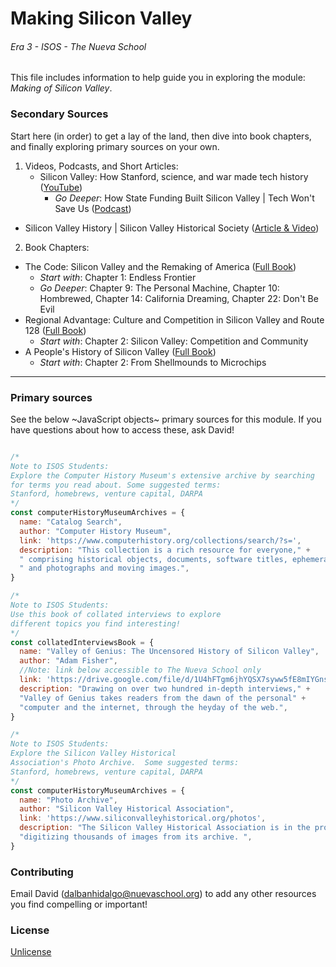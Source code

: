 # Making Silicon Valley
###### Era 3 - ISOS - The Nueva School

This file includes information to help guide you in exploring the module: *Making of Silicon Valley*.

### Secondary Sources
Start here (in order) to get a lay of the land, then dive into book chapters, and finally exploring primary sources on your own.
1. Videos, Podcasts, and Short Articles:
   * Silicon Valley: How Stanford, science, and war made tech history ([YouTube](https://www.youtube.com/watch?v=uHzVZ3Uk2TI))
      * *Go Deeper*: How State Funding Built Silicon Valley | Tech Won't Save Us ([Podcast](https://www.techwontsave.us/episode/59_how_state_funding_built_silicon_valley_w_margaret_omara))
  * Silicon Valley History | Silicon Valley Historical Society ([Article & Video](https://www.siliconvalleyhistorical.org/history-of-silicon-valley))

2. Book Chapters:
 * The Code: Silicon Valley and the Remaking of America ([Full Book](https://drive.google.com/file/d/1lQtK03TjSF9N_Pl8SN0oelSxAwPXHWcN/view?usp=sharing))
    * *Start with*: Chapter 1: Endless Frontier
    * *Go Deeper*: Chapter 9: The Personal Machine, Chapter 10: Hombrewed, Chapter 14: California Dreaming, Chapter 22: Don't Be Evil
  * Regional Advantage: Culture and Competition in Silicon Valley and Route 128 ([Full Book](https://drive.google.com/file/d/1OGBANtuYJA58IujoMq_xSqc3wHNXTiGM/view?usp=sharing))
    * *Start with*: Chapter 2: Silicon Valley: Competition and Community
  * A People's History of Silicon Valley ([Full Book](https://drive.google.com/file/d/1EFj7Es6wvAxvU4n-7CBkLv0tykFPYFNH/view?usp=sharing))
    * *Start with*: Chapter 2: From Shellmounds to Microchips

---

### Primary sources
See the below ~JavaScript objects~ primary sources for this module. If you have questions about how to access these, ask David!

```javascript

/*
Note to ISOS Students:
Explore the Computer History Museum's extensive archive by searching
for terms you read about. Some suggested terms:
Stanford, homebrews, venture capital, DARPA
*/
const computerHistoryMuseumArchives = {
  name: "Catalog Search",
  author: "Computer History Museum",
  link: 'https://www.computerhistory.org/collections/search/?s=',
  description: "This collection is a rich resource for everyone," +
  " comprising historical objects, documents, software titles, ephemera," +
  " and photographs and moving images.",
}

/*
Note to ISOS Students:
Use this book of collated interviews to explore
different topics you find interesting!
*/
const collatedInterviewsBook = {
  name: "Valley of Genius: The Uncensored History of Silicon Valley",
  author: "Adam Fisher",
  //Note: link below accessible to The Nueva School only
  link: 'https://drive.google.com/file/d/1U4hFTgm6jhYQSX7syww5fE8mIYGns2jr/view?usp=sharing',
  description: "Drawing on over two hundred in-depth interviews," +
  "Valley of Genius takes readers from the dawn of the personal" +
  "computer and the internet, through the heyday of the web.",
}

/*
Note to ISOS Students:
Explore the Silicon Valley Historical
Association's Photo Archive.  Some suggested terms:
Stanford, homebrews, venture capital, DARPA
*/
const computerHistoryMuseumArchives = {
  name: "Photo Archive",
  author: "Silicon Valley Historical Association",
  link: 'https://www.siliconvalleyhistorical.org/photos',
  description: "The Silicon Valley Historical Association is in the process of" +
  "digitizing thousands of images from its archive. ",
}

```

### Contributing
Email David ([dalbanhidalgo@nuevaschool.org](mailto:dalbanhidalgo@nuevaschool.org)) to add any other resources you find compelling or important!

### License
[Unlicense](https://unlicense.org/)
